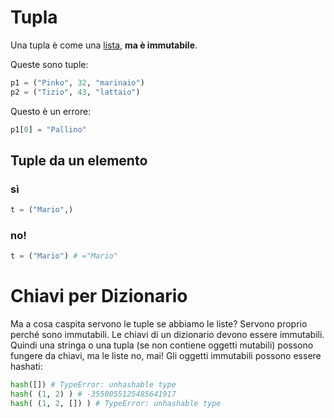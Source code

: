 # Tupla

Una tupla è come una [lista](../o0_liste/README.md), **ma è immutabile**.

Queste sono tuple:

```python
p1 = ("Pinko", 32, "marinaio")
p2 = ("Tizio", 43, "lattaio")
```

Questo è un errore:

```python
p1[0] = "Pallino"
```

## Tuple da un elemento

### sì 

```python
t = ("Mario",)
```

### no!

```python
t = ("Mario") # ="Mario"
```

# Chiavi per Dizionario

Ma a cosa caspita servono le tuple se abbiamo le liste? Servono proprio perché sono immutabili. Le chiavi di un dizionario devono essere immutabili. Quindi una stringa o una tupla (se non contiene oggetti mutabili) possono fungere da chiavi, ma le liste no, mai! Gli oggetti immutabili possono essere hashati:

```python
hash([]) # TypeError: unhashable type
hash( (1, 2) ) # -3550055125485641917
hash( (1, 2, []) ) # TypeError: unhashable type
```